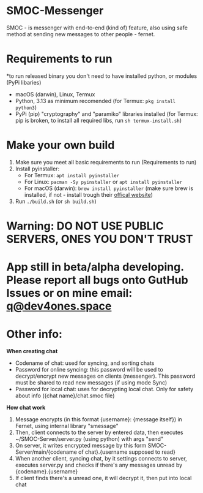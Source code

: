 # SMOC-Messenger
SMOC - is messenger with end-to-end (kind of) feature, also using safe method at sending new messages to other people - fernet.

# Requirements to run
*to run released binary you don't need to have installed python, or modules (PyPi libaries)
- macOS (darwin), Linux, Termux
- Python, 3.13 as minimum recomended (for Termux: `pkg install python3`)
- PyPi (pip) "cryptography" and "paramiko" libraries installed (for Termux: pip is broken, to install all required libs, run `sh termux-install.sh`)

# Make your own build

1. Make sure you meet all basic requirements to run (Requirements to run)
2. Install pyinstaller:
   - For Termux: `apt install pyinstaller`
   - For Linux: `pacman -Sy pyinstaller` or `apt install pyinstaller`
   - For macOS (darwin): `brew install pyinstaller` (make sure brew is installed, if not - install trough their [offical website](https://brew.sh))
3. Run `./build.sh` (or `sh build.sh`)

# Warning: DO NOT USE PUBLIC SERVERS, ONES YOU DON'T TRUST 

# App still in beta/alpha developing. Please report all bugs onto GutHub Issues or on mine email: q@dev4ones.space

# Other info:

**When creating chat**

- Codename of chat: used for syncing, and sorting chats
- Password for online syncing: this password will be used to decrypt/encrypt new messages on clients (messenger). This password must be shared to read new messages (if using mode Sync)
- Password for local chat: uses for decrypting local chat. Only for safety about info ({chat name}/chat.smoc file)

**How chat work**

1. Message encrypts (in this format {username}: {message itself}) in Fernet, using internal library "smessage"
2. Then, client connects to the server by entered data, then executes ~/SMOC-Server/server.py (using python) with args "send"
3. On server, it writes encrypted message by this form SMOC-Server/main/{codename of chat}.{username supposed to read}
4. When another client, syncing chat, by it settings connects to server, executes server.py and checks if there's any messages unread by {codename}.{username}
5. If client finds there's a unread one, it will decrypt it, then put into local chat
